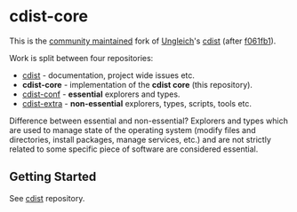 # cdist-core

This is the [community maintained](https://github.com/cdist-community)
fork of [Ungleich](https://github.com/ungleich)'s [cdist](https://github.com/ungleich/cdist)
(after [f061fb1](https://github.com/ungleich/cdist/commit/f061fb168ddacc894cb6e9882ff5c8ba002fadd8)).

Work is split between four repositories:

* [cdist](https://github.com/cdist-community/cdist) - documentation, project wide issues etc.
* **cdist-core** - implementation of the **cdist core** (this repository).
* [cdist-conf](https://github.com/cdist-community/cdist-conf) - **essential** explorers and types.
* [cdist-extra](https://github.com/cdist-community/cdist-extra) - **non-essential** explorers, types, scripts, tools etc.

Difference between essential and non-essential? Explorers and types which are
used to manage state of the operating system (modify files and directories,
install packages, manage services, etc.) and are not strictly related to some
specific piece of software are considered essential.

## Getting Started

See [cdist](https://github.com/cdist-community/cdist) repository.
